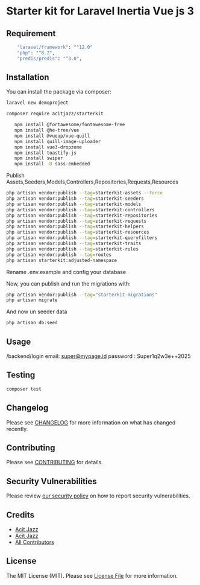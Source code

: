 # Starter kit for Laravel Inertia Vue js 3


## Requirement 
```bash
    "laravel/framework": "^12.0"
    "php": "^8.2",
    "predis/predis": "^3.0",
```

## Installation

You can install the package via composer:


```bash
laravel new demoproject
```
```bash
composer require acitjazz/starterkit
```

```bash
   npm install @fortawesome/fontawesome-free
   npm install @he-tree/vue
   npm install @vueup/vue-quill
   npm install quill-image-uploader
   npm install vue3-dropzone
   npm install toastify-js
   npm install swiper
   npm install -D sass-embedded
```

Publish Assets,Seeders,Models,Controllers,Repositories,Requests,Resources

```bash
php artisan vendor:publish --tag=starterkit-assets --force
php artisan vendor:publish --tag=starterkit-seeders
php artisan vendor:publish --tag=starterkit-models
php artisan vendor:publish --tag=starterkit-controllers
php artisan vendor:publish --tag=starterkit-repositories
php artisan vendor:publish --tag=starterkit-requests
php artisan vendor:publish --tag=starterkit-helpers
php artisan vendor:publish --tag=starterkit-resources
php artisan vendor:publish --tag=starterkit-queryfilters
php artisan vendor:publish --tag=starterkit-traits
php artisan vendor:publish --tag=starterkit-rules
php artisan vendor:publish --tag=routes
php artisan starterkit:adjusted-namespace
```

Rename .env.example and config your database

Now, you can publish and run the migrations with:

```bash
php artisan vendor:publish --tag="starterkit-migrations"
php artisan migrate
```

And now  un seeder data

```bash
php artisan db:seed 
```
## Usage
/backend/login
email: super@mypage.id
password : Super1q2w3e++2025
## Testing

```bash
composer test
```

## Changelog

Please see [CHANGELOG](CHANGELOG.md) for more information on what has changed recently.

## Contributing

Please see [CONTRIBUTING](CONTRIBUTING.md) for details.

## Security Vulnerabilities

Please review [our security policy](../../security/policy) on how to report security vulnerabilities.

## Credits

- [Acit Jazz](https://github.com/Acit-Jazz)
- [Acit Jazz](https://github.com/AcitJazz)
- [All Contributors](../../contributors)

## License

The MIT License (MIT). Please see [License File](LICENSE.md) for more information.
